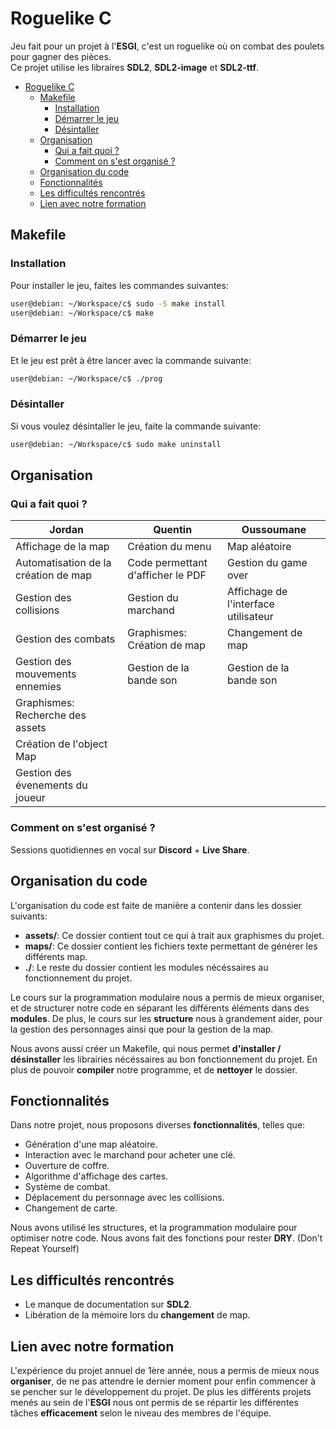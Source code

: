# Roguelike C

Jeu fait pour un projet à l'**ESGI**, c'est un roguelike où on combat des poulets pour gagner des pièces.<br>
Ce projet utilise les libraires **SDL2**, **SDL2-image** et **SDL2-ttf**.

- [Roguelike C](#roguelike-c)
  - [Makefile](#makefile)
    - [Installation](#installation)
    - [Démarrer le jeu](#démarrer-le-jeu)
    - [Désintaller](#désintaller)
  - [Organisation](#organisation)
    - [Qui a fait quoi ?](#qui-a-fait-quoi-)
    - [Comment on s'est organisé ?](#comment-on-sest-organisé-)
  - [Organisation du code](#organisation-du-code)
  - [Fonctionnalités](#fonctionnalités)
  - [Les difficultés rencontrés](#les-difficultés-rencontrés)
  - [Lien avec notre formation](#lien-avec-notre-formation)

## Makefile

### Installation
Pour installer le jeu, faites les commandes suivantes:

```bash
user@debian: ~/Workspace/c$ sudo -S make install
user@debian: ~/Workspace/c$ make
```

### Démarrer le jeu
Et le jeu est prêt à être lancer avec la commande suivante:

```bash
user@debian: ~/Workspace/c$ ./prog
```

### Désintaller
Si vous voulez désintaller le jeu, faite la commande suivante:

```bash
user@debian: ~/Workspace/c$ sudo make uninstall
```

## Organisation

### Qui a fait quoi ?

| Jordan                               | Quentin                           | Oussoumane                           |
| ------------------------------------ | --------------------------------- | ------------------------------------ |
| Affichage de la map                  | Création du menu                  | Map aléatoire                        |
| Automatisation de la création de map | Code permettant d'afficher le PDF | Gestion du game over                 |
| Gestion des collisions               | Gestion du marchand               | Affichage de l'interface utilisateur |
| Gestion des combats                  | Graphismes: Création de map       | Changement de map                    |
| Gestion des mouvements ennemies      | Gestion de la bande son           | Gestion de la bande son              |
| Graphismes: Recherche des assets     |
| Création de l'object Map             |
| Gestion des évenements du joueur     |

### Comment on s'est organisé ?

Sessions quotidiennes en vocal sur **Discord** + **Live Share**.

## Organisation du code

L'organisation du code est faite de manière a contenir dans les dossier suivants:
- **assets/**: Ce dossier contient tout ce qui à trait aux graphismes du projet.
- **maps/**: Ce dossier contient les fichiers texte permettant de générer les différents map.
- **./**: Le reste du dossier contient les modules nécéssaires au fonctionnement du projet.

Le cours sur la programmation modulaire nous a permis de mieux organiser, et de structurer notre code en séparant les différents éléments dans des **modules**. De plus, le cours sur les **structure** nous à grandement aider, pour la gestion des personnages ainsi que pour la gestion de la map.

Nous avons aussi créer un Makefile, qui nous permet **d'installer / désinstaller** les librairies nécéssaires au bon fonctionnement du projet. En plus de pouvoir **compiler** notre programme, et de **nettoyer** le dossier.

## Fonctionnalités

Dans notre projet, nous proposons diverses **fonctionnalités**, telles que:
- Génération d'une map aléatoire.
- Interaction avec le marchand pour acheter une clé.
- Ouverture de coffre.
- Algorithme d'affichage des cartes.
- Système de combat.
- Déplacement du personnage avec les collisions.
- Changement de carte.

Nous avons utilisé les structures, et la programmation modulaire pour optimiser notre code.
Nous avons fait des fonctions pour rester **DRY**. (Don't Repeat Yourself)
## Les difficultés rencontrés

- Le manque de documentation sur **SDL2**.
- Libération de la mémoire lors du **changement** de map.

## Lien avec notre formation

L'expérience du projet annuel de 1ère année, nous a permis de mieux nous **organiser**, de ne pas attendre le dernier moment pour enfin commencer à se pencher sur le développement du projet. De plus les différents projets menés au sein de l'**ESGI** nous ont permis de se répartir les différentes tâches **efficacement** selon le niveau des membres de l'équipe.
